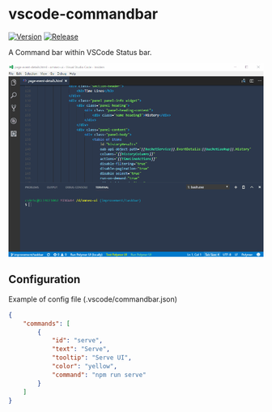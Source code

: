 # vscode-commandbar

[![Version](http://vsmarketplacebadge.apphb.com/version/gsppvo.vscode-commandbar.svg)](https://marketplace.visualstudio.com/items?itemName=gsppvo.vscode-commandbar)
[![Release](https://github.com/ppatotski/vscode-commandbar/releases)](https://img.shields.io/github/release/vscode-commandbar/vscode-commandbar.svg)

A Command bar within VSCode Status bar.

[![Demo](demo.gif)](demo.gif)


## Configuration

Example of config file (.vscode/commandbar.json)

```json
{
	"commands": [
		{
			"id": "serve",
			"text": "Serve",
			"tooltip": "Serve UI",
			"color": "yellow",
			"command": "npm run serve"
		}
	]
}
```

